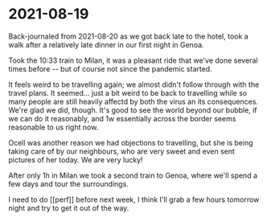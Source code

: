 # 2021-08-19

Back-journaled from 2021-08-20 as we got back late to the hotel, took a walk after a relatively late dinner in our first night in Genoa.

Took the 10:33 train to Milan, it was a pleasant ride that we've done several times before -- but of course not since the pandemic started. 

It feels weird to be travelling again; we almost didn't follow through with the travel plans. It seemed... just a bit weird to be back to travelling while so many people are still heavily affectd by both the virus an its consequences. We're glad we did, though. It's good to see the world beyond our bubble, if we can do it reasonably, and 1w essentially across the border seems reasonable to us right now.

Ocell was another reason we had objections to travelling, but she is being taking care of by our neighbours, who are very sweet and even sent pictures of her today. We are very lucky!

After only 1h in Milan we took a second train to Genoa, where we'll spend a few days and tour the surroundings.

I need to do [[perf]] before next week, I think I'll grab a few hours tomorrow night and try to get it out of the way.
